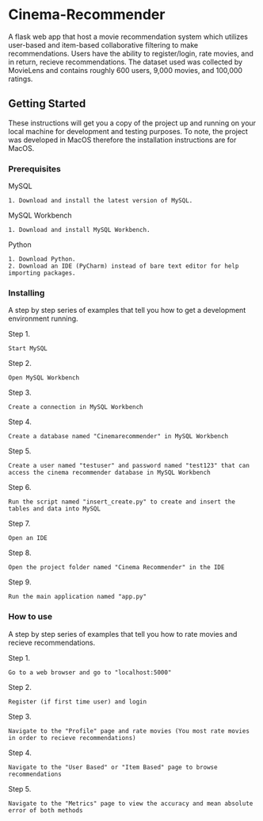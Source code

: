 # Cinema-Recommender
A flask web app that host a movie recommendation system which utilizes user-based and item-based collaborative filtering 
to make recommendations. Users have the ability to register/login, rate movies, and in return, recieve recommendations.
The dataset used was collected by MovieLens and contains roughly 600 users, 9,000 movies, and 100,000 ratings.

## Getting Started
These instructions will get you a copy of the project up and running on your local machine for development and testing purposes. 
To note, the project was developed in MacOS therefore the installation instructions are for MacOS.

### Prerequisites
MySQL
```
1. Download and install the latest version of MySQL.
```

MySQL Workbench
```
1. Download and install MySQL Workbench.
```

Python
```
1. Download Python.
2. Download an IDE (PyCharm) instead of bare text editor for help importing packages. 
```

### Installing

A step by step series of examples that tell you how to get a development environment running.

Step 1.

```
Start MySQL
```

Step 2.  

```
Open MySQL Workbench
```

Step 3.

```
Create a connection in MySQL Workbench
```

Step 4.

```
Create a database named "Cinemarecommender" in MySQL Workbench
```

Step 5.

```
Create a user named "testuser" and password named "test123" that can access the cinema recommender database in MySQL Workbench
```

Step 6.

```
Run the script named "insert_create.py" to create and insert the tables and data into MySQL
```

Step 7.

```
Open an IDE 
```

Step 8.

```
Open the project folder named "Cinema Recommender" in the IDE
```

Step 9.

```
Run the main application named "app.py" 
```

### How to use

A step by step series of examples that tell you how to rate movies and recieve recommendations.


Step 1.

```
Go to a web browser and go to "localhost:5000"
```

Step 2.

```
Register (if first time user) and login
```

Step 3.

```
Navigate to the "Profile" page and rate movies (You most rate movies in order to recieve recommendations)
```

Step 4.

```
Navigate to the "User Based" or "Item Based" page to browse recommendations
```

Step 5.

```
Navigate to the "Metrics" page to view the accuracy and mean absolute error of both methods
```
